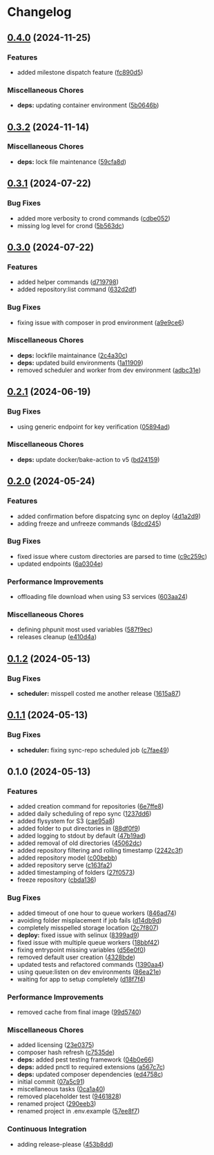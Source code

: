 # Changelog

## [0.4.0](https://github.com/nethesis/parceler/compare/v0.3.2...v0.4.0) (2024-11-25)


### Features

* added milestone dispatch feature ([fc890d5](https://github.com/nethesis/parceler/commit/fc890d5f0c4258848e30d5cb501bcfd172f24639))


### Miscellaneous Chores

* **deps:** updating container environment ([5b0646b](https://github.com/nethesis/parceler/commit/5b0646b1448ea86944f33e01e33a4f44b21dd4a4))

## [0.3.2](https://github.com/nethesis/parceler/compare/v0.3.1...v0.3.2) (2024-11-14)


### Miscellaneous Chores

* **deps:** lock file maintenance ([59cfa8d](https://github.com/nethesis/parceler/commit/59cfa8d2bf7ee4b9d76814760e3950951c40233f))

## [0.3.1](https://github.com/nethesis/parceler/compare/v0.3.0...v0.3.1) (2024-07-22)


### Bug Fixes

* added more verbosity to crond commands ([cdbe052](https://github.com/nethesis/parceler/commit/cdbe052afb8b623e84499c1b9a6748756f4e3a86))
* missing log level for crond ([5b563dc](https://github.com/nethesis/parceler/commit/5b563dc046e9e0a978a97acf9aa7a399320c8561))

## [0.3.0](https://github.com/nethesis/parceler/compare/v0.2.1...v0.3.0) (2024-07-22)


### Features

* added helper commands ([d719798](https://github.com/nethesis/parceler/commit/d719798c1176deb8f0653723b756bff0925b7906))
* added repository:list command ([632d2df](https://github.com/nethesis/parceler/commit/632d2dfe1584af315c5a00cc7a7d974996ae1ed1))


### Bug Fixes

* fixing issue with composer in prod environment ([a9e9ce6](https://github.com/nethesis/parceler/commit/a9e9ce68b179b04f8b7f48a8e98bb1ebc20d6e6f))


### Miscellaneous Chores

* **deps:** lockfile maintainance ([2c4a30c](https://github.com/nethesis/parceler/commit/2c4a30c1157ecb5864e27a0ff7cb14481d85ca0b))
* **deps:** updated build environments ([1a11909](https://github.com/nethesis/parceler/commit/1a1190921adfe5e955e3252d0e0a732ff9dcf5cf))
* removed scheduler and worker from dev environment ([adbc31e](https://github.com/nethesis/parceler/commit/adbc31ea0349268846ec945017fdc02a621fe099))

## [0.2.1](https://github.com/nethesis/parceler/compare/v0.2.0...v0.2.1) (2024-06-19)


### Bug Fixes

* using generic endpoint for key verification ([05894ad](https://github.com/nethesis/parceler/commit/05894ad46a9f12d011c1856a7ce2d66480255dd2))


### Miscellaneous Chores

* **deps:** update docker/bake-action to v5 ([bd24159](https://github.com/nethesis/parceler/commit/bd241599b024418e95a9480633c2f892c441419d))

## [0.2.0](https://github.com/nethesis/parceler/compare/v0.1.2...v0.2.0) (2024-05-24)


### Features

* added confirmation before dispatcing sync on deploy ([4d1a2d9](https://github.com/nethesis/parceler/commit/4d1a2d98c18120627396bcf44aeff0e37bb9de87))
* adding freeze and unfreeze commands ([8dcd245](https://github.com/nethesis/parceler/commit/8dcd24554cbf7e3729f166c39e760989a5ebbf7c))


### Bug Fixes

* fixed issue where custom directories are parsed to time ([c9c259c](https://github.com/nethesis/parceler/commit/c9c259c33904fa464a04345a7cff4d91f2a44447))
* updated endpoints ([6a0304e](https://github.com/nethesis/parceler/commit/6a0304e3a7a0c8d7e22c580c20083ac95faaa653))


### Performance Improvements

* offloading file download when using S3 services ([603aa24](https://github.com/nethesis/parceler/commit/603aa2457cdd67d9515aee6c48e1b30ebd3b5b9c))


### Miscellaneous Chores

* defining phpunit most used variables ([587f9ec](https://github.com/nethesis/parceler/commit/587f9ecca25a4b04699056d198383f8826562ed2))
* releases cleanup ([e410d4a](https://github.com/nethesis/parceler/commit/e410d4a08f12feb585404331323daceb02d52b70))

## [0.1.2](https://github.com/nethesis/parceler/compare/v0.1.1...v0.1.2) (2024-05-13)


### Bug Fixes

* **scheduler:** misspell costed me another release ([1615a87](https://github.com/nethesis/parceler/commit/1615a87aefce35d17cdb8442aa62cdcb9a08f126))

## [0.1.1](https://github.com/nethesis/parceler/compare/v0.1.0...v0.1.1) (2024-05-13)


### Bug Fixes

* **scheduler:** fixing sync-repo scheduled job ([c7fae49](https://github.com/nethesis/parceler/commit/c7fae49b18c4ac9e2cce4ab468f025ba85b2b009))

## 0.1.0 (2024-05-13)


### Features

* added creation command for repositories ([6e7ffe8](https://github.com/nethesis/parceler/commit/6e7ffe8ad77c0caa1bf748a391b0eceae97d72af))
* added daily scheduling of repo sync ([1237dd6](https://github.com/nethesis/parceler/commit/1237dd612662edd8e45a03be63bb2d787c490705))
* added flysystem for S3 ([cae95a8](https://github.com/nethesis/parceler/commit/cae95a8532d11d549a28b4b76287e0c9222ea238))
* added folder to put directories in ([88df0f9](https://github.com/nethesis/parceler/commit/88df0f9304c173b3952e3fbf69dd837f1130f659))
* added logging to stdout by default ([47b19ad](https://github.com/nethesis/parceler/commit/47b19ad23e788c2008ec357019cc55dd06ed700e))
* added removal of old directories ([45062dc](https://github.com/nethesis/parceler/commit/45062dc57c55da429786368a39a9856114f86201))
* added repository filtering and rolling timestamp ([2242c3f](https://github.com/nethesis/parceler/commit/2242c3fc3a1fefab68dd72a5d9f1ee63b7862a42))
* added repository model ([c00bebb](https://github.com/nethesis/parceler/commit/c00bebb02db8ce877eaf5d238d3753e8d76ed259))
* added repository serve ([c163fa2](https://github.com/nethesis/parceler/commit/c163fa2ebb4031c3ec4e086bbe66605bd325c254))
* added timestamping of folders ([27f0573](https://github.com/nethesis/parceler/commit/27f0573bcbf4a441528b49e81e6316578631e2e2))
* freeze repository ([cbda136](https://github.com/nethesis/parceler/commit/cbda1369d5e364e4a154ba7fe54629381565f8a4))


### Bug Fixes

* added timeout of one hour to queue workers ([846ad74](https://github.com/nethesis/parceler/commit/846ad7466371b9730602619bebaaab2b6faeb1f4))
* avoiding folder misplacement if job fails ([d14db9d](https://github.com/nethesis/parceler/commit/d14db9d05d44cdb33b1ffb6dad54f4b4fa1cf053))
* completely misspelled storage location ([2c7f807](https://github.com/nethesis/parceler/commit/2c7f80759ebbc0ca4fe63078e20878d1550166dd))
* **deploy:** fixed issue with selinux ([8399ad9](https://github.com/nethesis/parceler/commit/8399ad99f0b18f12722e21209b1acb23b1f76379))
* fixed issue with multiple queue workers ([18bbf42](https://github.com/nethesis/parceler/commit/18bbf42d5de39a24f7ae98398633ae17000ad037))
* fixing entrypoint missing variables ([d56e0f0](https://github.com/nethesis/parceler/commit/d56e0f0e2563fd9148fa3cb7aa1766f4854805cb))
* removed default user creation ([4328bde](https://github.com/nethesis/parceler/commit/4328bde1be4f581167ee40409301267faa586d58))
* updated tests and refactored commands ([1390aa4](https://github.com/nethesis/parceler/commit/1390aa4cd53f9e1958a7cc9b18ee17e5c0b91d9c))
* using queue:listen on dev environments ([86ea21e](https://github.com/nethesis/parceler/commit/86ea21ee3c517add19b5848aabf848ba29b950a0))
* waiting for app to setup completely ([d18f7f4](https://github.com/nethesis/parceler/commit/d18f7f4a6512b458207eb6940616514955563981))


### Performance Improvements

* removed cache from final image ([99d5740](https://github.com/nethesis/parceler/commit/99d574085f25afe6c62567387e21d701b20ce605))


### Miscellaneous Chores

* added licensing ([23e0375](https://github.com/nethesis/parceler/commit/23e037589c06d90dc33a17b99aba1fbb62be8e96))
* composer hash refresh ([c7535de](https://github.com/nethesis/parceler/commit/c7535dec411c7832919c62cb427152692791d6c7))
* **deps:** added pest testing framework ([04b0e66](https://github.com/nethesis/parceler/commit/04b0e663f9ace982487f8b1bd5a676c1519a4c00))
* **deps:** added pnctl to required extensions ([a567c7c](https://github.com/nethesis/parceler/commit/a567c7c8b5dd4471e1426c7f58e4a1f6cbc6a528))
* **deps:** updated composer dependencies ([ed4758c](https://github.com/nethesis/parceler/commit/ed4758c277dbfae342e1ff31caff874f543aa6fc))
* initial commit ([07a5c91](https://github.com/nethesis/parceler/commit/07a5c915c0f0a58cd89e38da72478c8159f9b8a7))
* miscellaneous tasks ([0ca1a40](https://github.com/nethesis/parceler/commit/0ca1a40c0215d125658d78311006dc54aca40188))
* removed placeholder test ([9461828](https://github.com/nethesis/parceler/commit/946182868a1427288408872df03806ba7a1280c8))
* renamed project ([290eeb3](https://github.com/nethesis/parceler/commit/290eeb33e3e1b80a74671816589c583071fe72b7))
* renamed project in .env.example ([57ee8f7](https://github.com/nethesis/parceler/commit/57ee8f75d2ad3a02cb32f9ea89fe0f2461f9b08e))


### Continuous Integration

* adding release-please ([453b8dd](https://github.com/nethesis/parceler/commit/453b8dd9607b1d34b4e168cc7d42d709a188a34e))

